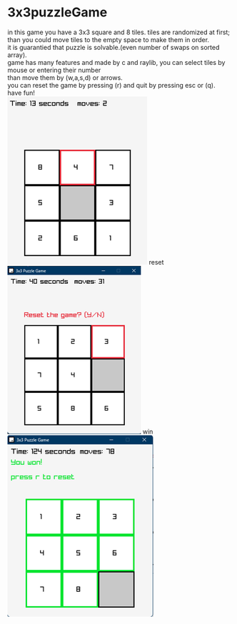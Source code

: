# 3x3puzzleGame
in this game you have a 3x3 square and 8 tiles. tiles are randomized at first;<br/>
than you could move tiles to the empty space to make them in order.<br/>
it is guarantied that puzzle is solvable.(even number of swaps on sorted array).<br/>
game has many features and made by c and raylib, you can select tiles by mouse or entering their number<br/>
than move them by (w,a,s,d) or arrows.<br/>
you can reset the game by pressing (r) and quit by pressing esc or (q).<br/>
have fun!<br/>
![pic1](https://github.com/poor3a/3x3puzzleGame/blob/main/src/Picture1.png)
reset<br/>
![pic1](https://github.com/poor3a/3x3puzzleGame/blob/main/src/Picture2.png)
win<br/>
![winreset](https://github.com/poor3a/3x3puzzleGame/blob/main/src/Picture3.png)
